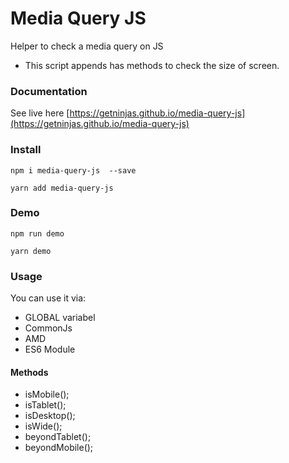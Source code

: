 # Media Query JS

Helper to check a media query on JS
* This script appends has methods to check the size of screen.

### Documentation

See live here [https://getninjas.github.io/media-query-js](https://getninjas.github.io/media-query-js)

### Install

`npm i media-query-js  --save`

`yarn add media-query-js`

### Demo

`npm run demo`

`yarn demo`

### Usage

You can use it via:
* GLOBAL variabel
* CommonJs
* AMD
* ES6 Module

#### Methods
* isMobile();
* isTablet();
* isDesktop();
* isWide();
* beyondTablet();
* beyondMobile();
